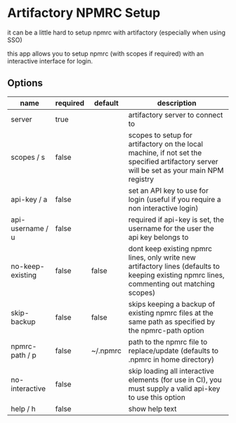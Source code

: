 # Artifactory NPMRC Setup

it can be a little hard to setup npmrc with artifactory (especially when
using SSO)

this app allows you to setup npmrc (with scopes if required) with an
interactive interface for login.

## Options
| name | required | default | description |
| ---- | -------- | ------- | ----------- |
| server | true |    | artifactory server to connect to |
| scopes / s | false |   | scopes to setup for artifactory on the local machine, if not set the specified artifactory server will be set as your main NPM registry |
| api-key / a | false |  | set an API key to use for login (useful if you require a non interactive login) |
| api-username / u | false | | required if api-key is set, the username for the user the api key belongs to |
| no-keep-existing | false | false | dont keep existing npmrc lines, only write new artifactory lines (defaults to keeping existing npmrc lines, commenting out matching scopes) |
| skip-backup | false | false | skips keeping a backup of existing npmrc files at the same path as specified by the npmrc-path option |
| npmrc-path / p | false | ~/.npmrc | path to the npmrc file to replace/update (defaults to .npmrc in home directory) |
| no-interactive | false | | skip loading all interactive elements (for use in CI), you must supply a valid api-key to use this option |
| help / h | false | | show help text |
